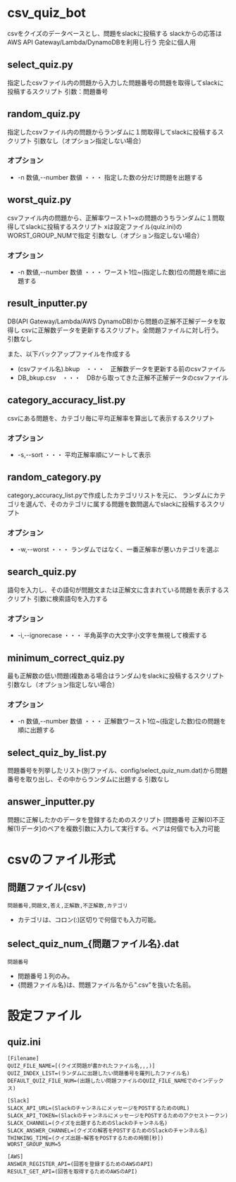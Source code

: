 # csv_quiz_bot

csvをクイズのデータベースとし、問題をslackに投稿する
slackからの応答はAWS API Gateway/Lambda/DynamoDBを利用し行う
完全に個人用

## select_quiz.py

指定したcsvファイル内の問題から入力した問題番号の問題を取得してslackに投稿するスクリプト
引数：問題番号


## random_quiz.py

指定したcsvファイル内の問題からランダムに１問取得してslackに投稿するスクリプト
引数なし（オプション指定しない場合）

### オプション

- -n 数値,--number 数値 ・・・ 指定した数の分だけ問題を出題する

## worst_quiz.py

csvファイル内の問題から、正解率ワースト1~xの問題のうちランダムに１問取得してslackに投稿するスクリプト
xは設定ファイル(quiz.ini)のWORST_GROUP_NUMで指定
引数なし（オプション指定しない場合）

### オプション

- -n 数値,--number 数値 ・・・ ワースト1位~(指定した数)位の問題を順に出題する

## result_inputter.py

DB(API Gateway/Lambda/AWS DynamoDB)から問題の正解不正解データを取得し
csvに正解数データを更新するスクリプト。全問題ファイルに対し行う。
引数なし

また、以下バックアップファイルを作成する
- (csvファイル名).bkup　・・・　正解数データを更新する前のcsvファイル
- DB_bkup.csv　・・・　DBから取ってきた正解不正解データのcsvファイル

## category_accuracy_list.py

csvにある問題を、カテゴリ毎に平均正解率を算出して表示するスクリプト

### オプション

- -s,--sort ・・・ 平均正解率順にソートして表示

## random_category.py

category_accuracy_list.pyで作成したカテゴリリストを元に、
ランダムにカテゴリを選んで、そのカテゴリに属する問題を数問選んでslackに投稿するスクリプト

### オプション

- -w,--worst ・・・ ランダムではなく、一番正解率が悪いカテゴリを選ぶ

## search_quiz.py

語句を入力し、その語句が問題文または正解文に含まれている問題を表示するスクリプト
引数に検索語句を入力する

### オプション

- -i,--ignorecase ・・・ 半角英字の大文字小文字を無視して検索する

## minimum_correct_quiz.py

最も正解数の低い問題(複数ある場合はランダム)をslackに投稿するスクリプト
引数なし（オプション指定しない場合）

### オプション

- -n 数値,--number 数値 ・・・ 正解数ワースト1位~(指定した数)位の問題を順に出題する


## select_quiz_by_list.py

問題番号を列挙したリスト(別ファイル、config/select_quiz_num.dat)から問題番号を取り出し、その中からランダムに出題する
引数なし


## answer_inputter.py

問題に正解したかのデータを登録するためのスクリプト
[問題番号 正解(0)不正解(1)データ]のペアを複数引数に入力して実行する。ペアは何個でも入力可能


# csvのファイル形式

## 問題ファイル(csv)

```
問題番号,問題文,答え,正解数,不正解数,カテゴリ
```

- カテゴリは、コロン(:)区切りで何個でも入力可能。


## select_quiz_num_{問題ファイル名}.dat

```
問題番号
```

- 問題番号１列のみ。
- {問題ファイル名}は、問題ファイル名から".csv"を抜いた名前。


# 設定ファイル

## quiz.ini

```
[Filename]
QUIZ_FILE_NAME=[(クイズ問題が書かれたファイル名,,,)]
QUIZ_INDEX_LIST=(ランダムに出題したい問題番号を羅列したファイル名)
DEFAULT_QUIZ_FILE_NUM=(出題したい問題ファイルのQUIZ_FILE_NAMEでのインデックス)

[Slack]
SLACK_API_URL=(SlackのチャンネルにメッセージをPOSTするためのURL)
SLACK_API_TOKEN=(SlackのチャンネルにメッセージをPOSTするためのアクセストークン)
SLACK_CHANNEL=(クイズを出題するためのSlackのチャンネル名)
SLACK_ANSWER_CHANNEL=(クイズの解答をPOSTするためのSlackのチャンネル名)
THINKING_TIME=(クイズ出題~解答をPOSTするための時間[秒])
WORST_GROUP_NUM=5

[AWS]
ANSWER_REGISTER_API=(回答を登録するためのAWSのAPI)
RESULT_GET_API=(回答を取得するためのAWSのAPI)
```
